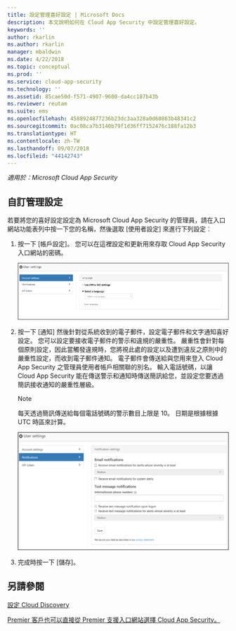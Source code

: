 ```yaml
---
title: 設定管理喜好設定 | Microsoft Docs
description: 本文說明如何在 Cloud App Security 中設定管理喜好設定。
keywords: ''
author: rkarlin
ms.author: rkarlin
manager: mbaldwin
ms.date: 4/22/2018
ms.topic: conceptual
ms.prod: ''
ms.service: cloud-app-security
ms.technology: ''
ms.assetid: 85cae50d-f571-4907-9600-da4cc187b43b
ms.reviewer: reutam
ms.suite: ems
ms.openlocfilehash: 4588924877236b23dc3aa328a0d60863b48341c2
ms.sourcegitcommit: 0ac08ca7b3140b79f1d36ff7152476c188fa12b3
ms.translationtype: HT
ms.contentlocale: zh-TW
ms.lasthandoff: 09/07/2018
ms.locfileid: "44142743"
---
```

*適用於：Microsoft Cloud App Security*

##  <a name="Adminsettings"></a> 自訂管理設定  
若要將您的喜好設定設定為 Microsoft Cloud App Security 的管理員，請在入口網站功能表列中按一下您的名稱，然後選取 [使用者設定] 來進行下列設定︰  
  
1.  按一下 [帳戶設定]。 您可以在這裡設定和更新用來存取 Cloud App Security 入口網站的密碼。  
  
     ![自訂使用者設定](./media/custom-user-settings.png "自訂使用者設定")  
  
2.  按一下 [通知] 然後針對從系統收到的電子郵件，設定電子郵件和文字通知喜好設定。  您可以設定要接收電子郵件的警示和違規的嚴重性。 嚴重性會針對每個原則設定，因此當觸發違規時，您將視此處的設定以及遭到違反之原則中的嚴重性設定，而收到電子郵件通知。 電子郵件會傳送給與您用來登入 Cloud App Security 之管理員使用者帳戶相關聯的別名。 輸入電話號碼，以讓 Cloud App Security 能在傳送警示和通知時傳送簡訊給您，並設定您要透過簡訊接收通知的嚴重性層級。  
  
    > [!NOTE] 
    > 每天透過簡訊傳送給每個電話號碼的警示數目上限是 10。 日期是根據根據 UTC 時區來計算。 
  
    ![通知設定](./media/notification-settings.png "通知設定")  
  
3. 完成時按一下 [儲存]。  
  
  
 
  
    
## <a name="see-also"></a>另請參閱  
[設定 Cloud Discovery](set-up-cloud-discovery.md)   

[Premier 客戶也可以直接從 Premier 支援入口網站選擇 Cloud App Security。](https://premier.microsoft.com/)  
  
  